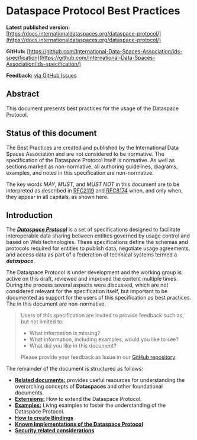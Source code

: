 # Dataspace Protocol Best Practices

**Latest published version:** [https://docs.internationaldataspaces.org/dataspace-protocol/](https://docs.internationaldataspaces.org/dataspace-protocol/)

**GitHub:** [https://github.com/International-Data-Spaces-Association/ids-specification](https://github.com/International-Data-Spaces-Association/ids-specification/)

**Feedback:** [via GitHub Issues](https://github.com/International-Data-Spaces-Association/ids-specification/issues)

## Abstract

This document presents best practices for the usage of the Dataspace Protocol.

## Status of this document

The Best Practices are created and published by the International Data Spaces Association and are not considered to be normative. The specification of the Dataspace Protocol itself is normative. As well as sections marked as non-normative, all authoring guidelines, diagrams, examples, and notes in this specification are non-normative.

The key words *MAY*, *MUST*, and *MUST NOT* in this document are to be interpreted as described in [RFC2119](https://www.rfc-editor.org/rfc/rfc2119) and [RFC8174](https://www.rfc-editor.org/rfc/rfc8174) when, and only when, they appear in all capitals, as shown here.

## Introduction

The [***Dataspace Protocol***](../README.md) is a set of specifications designed to facilitate interoperable data sharing between entities governed by usage control and based on Web technologies. These specifications
define the schemas and protocols required for entities to publish data, negotiate usage agreements, and access data as part of a federation of technical systems termed a
***dataspace***.

The Dataspace Protocol is under development and the working group is active on this draft, reviewed and improved the content multiple times. During the process several aspects were discussed, which are not considered relevant for the specification itself, but important to be documented as support for the users of this specification as best practices. The in this document are non-normative.

> Users of this specification are invited to provide feedback such as, but not limited to:
>
> * What information is missing?
> * What information, including examples, would you like to see?
> * What did you like in this document?
>
> Please provide your feedback as Issue in our [GitHub repository](https://github.com/International-Data-Spaces-Association/ids-specification/issues).

The remainder of the document is structured as follows:

* [**Related documents:**](./related.documents.md) provides useful resources for understanding the overarching concepts of **Dataspaces** and other foundational documents.
* [**Extensions:**](./extensions.md) How to extend the Dataspace Protocol.
* [**Examples:**](./examples.md) Living examples to foster the understanding of the Dataspace Protocol.
* [**How to create Bindings**](./bindings.md)
* [**Known Implementations of the Dataspace Protocol**](./implementations.md)
* [**Security related considerations**](./security.considerations.md)
